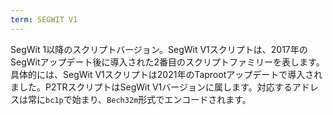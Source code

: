 ```yaml
---
term: SEGWIT V1
---
```


SegWit 1以降のスクリプトバージョン。SegWit V1スクリプトは、2017年のSegWitアップデート後に導入された2番目のスクリプトファミリーを表します。具体的には、SegWit V1スクリプトは2021年のTaprootアップデートで導入されました。P2TRスクリプトはSegWit V1バージョンに属します。対応するアドレスは常に`bc1p`で始まり、`Bech32m`形式でエンコードされます。